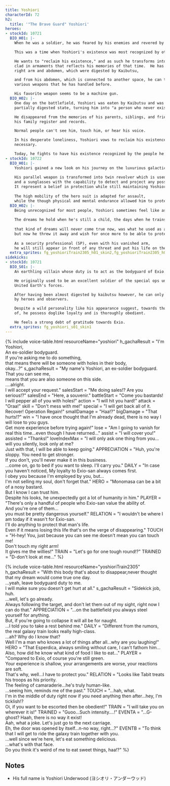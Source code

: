 ```yaml
---
title: Yoshiori
characterId: 72
h2:
  title: '"The Brave Guard" Yoshiori'
heroes:
- stockId: 10721
  BIO_H01: |-
    When he was a soldier, he was feared by his enemies and revered by his allies.

    This was a time when Yoshiori's existence was most recognized by others.

    He wants to "reclaim his existence," and as such he transforms into a villain
    clad in armaments that reflects his memories of that time.  He has regained his
    right arm and abdomen, which were digested by Kaibutsu,

    and from his abdomen, which is connected to another space, he can take out
    various weapons that he has handled before.

    His favorite weapon seems to be a machine gun.
  BIO_H02: |-
    One day on the battlefield, Yoshiori was eaten by Kaibutsu and was freed in a
    partially digested state, turning him into "a person who never existed".

    He disappeared from the memories of his parents, siblings, and friends, and from
    his family register and records.

    Normal people can't see him, touch him, or hear his voice.

    In his desperate loneliness, Yoshiori vows to reclaim his existence by any means
    necessary.

    Today, he fights to have his existence recognized by the people he loves again.
- stockId: 10722
  BIO_H01: |-
    Yoshiori gained a new look on his journey on the luxurious galactic mystery train.
    
    His parallel weapon is transformed into twin revolver which is used to protect the passenger, 
    and a sunglasses with the capability to detect and project any possible danger in the surroundings, 
    It represent a belief in protection while still maintaining Yoshiori's style in eliminating his enemies.
    
    The high mobility of the hero suit is adapted for assault, 
    while the though physical and mental endurance allowed him to protect his target and sacrifice himself if necessary.
  BIO_H02: |-
    Being unrecognized for most people, Yoshiori sometimes feel like as if he's a ghost.
    
    The dreams he hold when he's still a child, the days when he trains himself desperately all the time to reach that…
    
    that kind of dreams will never come true now, was what he used as an excuse, 
    but now he threw it away and wish for once more to be able to protect someone.
    
    As a security professional (SP), even with his vanished arm, 
    he will still appear in front of any threat and put his life on the line against it.
  extra_sprites: fg_yoshioriTrain2305_h01_skin2,fg_yoshioriTrain2305_h01_skin3
sidekicks:
- stockId: 10721
  BIO_S01: |-
    An earthling villain whose duty is to act as the bodyguard of Exio.

    He originally used to be an excellent soldier of the special ops unit of the
    United Earth's forces.

    After having been almost digested by kaibutsu however, he can only be perceived
    by heroes and observers.

    Despite a wild personality like his appearance suggest, towards those he approve
    of, he possess doglike loyalty and is thoroughly obedient.

    He feels a strong debt of gratitude towards Exio.
  extra_sprites: fg_yoshiori_s01_skin1
---
```


{% include voice-table.html resourceName="yoshiori"
h_gachaResult = "I'm Yoshiori,<br>An ex-soldier bodyguard.<br>If you're asking me to do something,<br>that means there will be someone with holes in their body,<br>okay…?"
s_gachaResult = "My name's Yoshiori, an ex-soldier bodyguard.<br>That you can see me,<br>means that you are also someone on this side.<br>….alright.<br>I will accept your request."
salesStart = "Me doing sales!? Are you serious!?"
salesEnd = "Here, a souvenir."
battleStart = "Come you bastards! I will pepper all of you with holes!"
action = "I will hit you hard!"
attack = "Oraa!"
skill = "Don't mess with me!"
special = "I will get back all of it. Recover! Operation Regain!"
smallDamage = "Haa!?"
bigDamage = "That hurts!?"
win = "I have once thought that I'm already dead, there is no way I will lose to you guys.<br>Get more experience before trying again!"
lose = "Am I going to vanish for real this time…even though I have returned…"
assist = "I will cover you!"
assisted = "Thanks!"
loveIndexMax = "I will only ask one thing from you…will you silently, look only at me?<br>Just with that, I will be able to keep going."
APPRECIATION = "Huh, you're sloppy. You need to get stronger.<br>If you don't, you'll never make it in this business.<br>…come on, go to bed if you want to sleep. I'll carry you."
DAILY = "In case you haven't noticed, My loyalty to Exio-san always comes first.<br>I obey you because I'm employed by you, but...<br>I'm not selling my soul, don't forget that."
HERO = "Monomasa can be a bit of a nosy bastard.<br>But I know I can trust him.<br>Despite his looks, he unexpectedly got a lot of humanity in him."
PLAYER = "There's only a handful of people who Exio-san value the ability of.<br>And you're one of them...<br>you must be pretty dangerous yourself."
RELATION = "I wouldn't be where I am today if it wasn't for Exio-san.<br> I'll do anything to protect that man's life.<br>Even if it means losing this life that's on the verge of disappearing."
TOUCH = "H-hey! You, just because you can see me doesn't mean you can touch me!<br>Don't touch my right arm!<br>It gives me the willies!"
TRAIN = "Let's go for one tough round!?"
TRAINED = "D-don't look at me..."
%}

{% include voice-table.html resourceName="yoshioriTrain2305"
h_gachaResult = "With this body that's about to disappear,never thought that my dream would come true one day.<br>…yeah, leave bodyguard duty to me.<br>I will make sure you doesn't get hurt at all."
s_gachaResult = "Sidekick job, huh.<br>…well, let's go already.<br>Always following the target, and don't let them out of my sight, right now I can do that."
APPRECIATION = "…on the battlefield you always steel yourself for anything.<br>But, if you're going to collapse it will all be for naught.<br>…I told you to take a rest behind me."
DAILY = "Different from the rumors, the real galaxy train looks really high-class.<br>…ah? Why do I know that? <br>Well I'm a man who knows a lot of things after all…why are you laughing!"
HERO = "That Esperdica, always smiling without care, I can't fathom him…<br>Also, how did he know what kind of food I like to eat…"
PLAYER = "Compared to Exio, of course you're still green.<br>Your experience is shallow, your arrangements are worse, your reactions are soft.<br>That's why, well…I have to protect you."
RELATION = "Looks like Tabit treats his troops as his priority.<br>The feeling of camaraderie…he's truly human-like.<br>…seeing him, reminds me of the past."
TOUCH = "…hah, what.<br>I'm in the middle of duty right now if you need anything then after…hey, I'm ticklish!?<br>Oi, if you want to be escorted then be obedient!"
TRAIN = "I will take you on wherever it is!"
TRAINED = "Guoo…Such intensity….!"
EVENTA = "…G-ghost? Haah, there is no way it exist!<br>Aah, what a joke. Let's just go to the next carriage.<br>Eh, the door was opened by itself…n-no way, right…?"
EVENTB = "To think that I will get to ride the galaxy train together with you.<br>…well since we're here, let's eat something delicious.<br>…what's with that face.<br>Do you think it's weird of me to eat sweet things, haa!?"
%}

## Notes
- His full name is Yoshiori Underwood (ヨシオリ・アンダーウッド)
